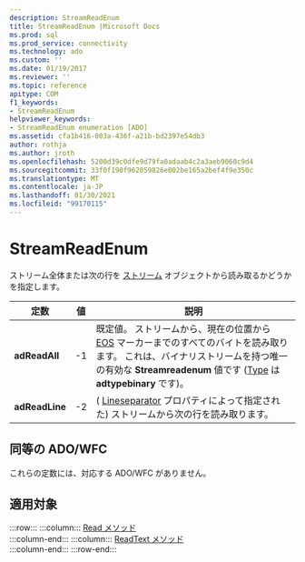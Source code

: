 ```yaml
---
description: StreamReadEnum
title: StreamReadEnum |Microsoft Docs
ms.prod: sql
ms.prod_service: connectivity
ms.technology: ado
ms.custom: ''
ms.date: 01/19/2017
ms.reviewer: ''
ms.topic: reference
apitype: COM
f1_keywords:
- StreamReadEnum
helpviewer_keywords:
- StreamReadEnum enumeration [ADO]
ms.assetid: cfa1b416-003a-436f-a21b-bd2397e54db3
author: rothja
ms.author: jroth
ms.openlocfilehash: 5200d39c0dfe9d79fa0adaab4c2a3aeb9060c9d4
ms.sourcegitcommit: 33f0f190f962059826e002be165a2bef4f9e350c
ms.translationtype: MT
ms.contentlocale: ja-JP
ms.lasthandoff: 01/30/2021
ms.locfileid: "99170115"
---
```

# <a name="streamreadenum"></a>StreamReadEnum
ストリーム全体または次の行を [ストリーム](./stream-object-ado.md) オブジェクトから読み取るかどうかを指定します。  
  
|定数|値|説明|  
|--------------|-----------|-----------------|  
|**adReadAll**|-1|既定値。 ストリームから、現在の位置から [EOS](./eos-property.md) マーカーまでのすべてのバイトを読み取ります。 これは、バイナリストリームを持つ唯一の有効な **Streamreadenum** 値です ([Type](./type-property-ado-stream.md) は **adtypebinary** です)。|  
|**adReadLine**|-2|( [Lineseparator](./lineseparator-property-ado.md) プロパティによって指定された) ストリームから次の行を読み取ります。|  
  
## <a name="adowfc-equivalent"></a>同等の ADO/WFC  
 これらの定数には、対応する ADO/WFC がありません。  
  
## <a name="applies-to"></a>適用対象  

:::row:::
    :::column:::
        [Read メソッド](./read-method.md)  
    :::column-end:::
    :::column:::
        [ReadText メソッド](./readtext-method.md)  
    :::column-end:::
:::row-end:::